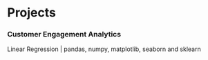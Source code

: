 # Projects


### Customer Engagement Analytics
Linear Regression | pandas, numpy, matplotlib, seaborn and sklearn
